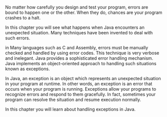 No matter how carefully you design and test your program, errors are bound to
happen one or the other. When they do, chances are your program crashes to a halt.

In this chapter you will see what happens when Java encounters an unexpected
situation. Many techniques have been invented to deal with such errors.

in Many languages such as C and Assembly, errors must be manually checked and handled 
by using error codes. This technique is very verbose and inelegant. Java provides
a sophisticated error handling mechanism. Java implements an object-oriented
approach to handling such situations known as exceptions.

In Java, an exception is an object which represents an unexpected situation in
your program at runtime. In other words, an exception is an error that occurs
when your program is running. Exceptions allow your programs to recognize errors
and respond to them gracefully. In fact, sometimes your program can resolve the
situation and resume execution normally.

In this chapter you will learn about handling exceptions in Java.